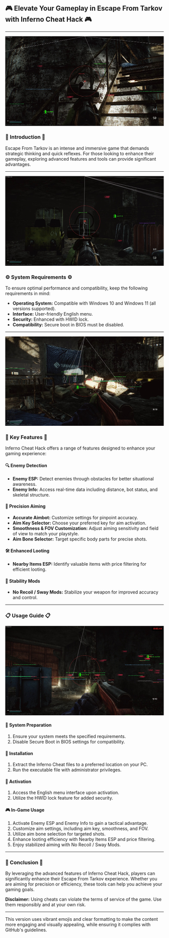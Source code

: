 ## 🎮 Elevate Your Gameplay in Escape From Tarkov with Inferno Cheat Hack 🎮

---
<p align="center">
  <img src="image/EFT-infermo-bosmudasky-11.jpg" alt="Game Enhancement">
</p>

### 🌟 Introduction 🌟
Escape From Tarkov is an intense and immersive game that demands strategic thinking and quick reflexes. For those looking to enhance their gameplay, exploring advanced features and tools can provide significant advantages.

---
<p align="center">
  <img src="image/EFT-infermo-bosmudasky-12.jpg" alt="System Requirements ">
</p>

### ⚙️ System Requirements ⚙️
To ensure optimal performance and compatibility, keep the following requirements in mind:

- **Operating System:** Compatible with Windows 10 and Windows 11 (all versions supported).
- **Interface:** User-friendly English menu.
- **Security:** Enhanced with HWID lock.
- **Compatibility:** Secure boot in BIOS must be disabled.

---
<p align="center">
  <img src="image/EFT-infermo-bosmudasky-13.jpg" alt="Key Features">
</p>

### 🚀 Key Features 🚀
Inferno Cheat Hack offers a range of features designed to enhance your gaming experience:

#### 🔍 Enemy Detection
- **Enemy ESP:** Detect enemies through obstacles for better situational awareness.
- **Enemy Info:** Access real-time data including distance, bot status, and skeletal structure.

#### 🎯 Precision Aiming
- **Accurate Aimbot:** Customize settings for pinpoint accuracy.
- **Aim Key Selector:** Choose your preferred key for aim activation.
- **Smoothness & FOV Customization:** Adjust aiming sensitivity and field of view to match your playstyle.
- **Aim Bone Selector:** Target specific body parts for precise shots.

#### 🛠️ Enhanced Looting
- **Nearby Items ESP:** Identify valuable items with price filtering for efficient looting.

#### 💪 Stability Mods
- **No Recoil / Sway Mods:** Stabilize your weapon for improved accuracy and control.

---

### 📋 Usage Guide 📋
<p align="center">
  <img src="image/EFT-infermo-bosmudasky-14.jpg" alt="Usage Guide">
</p>

#### 🔧 System Preparation
1. Ensure your system meets the specified requirements.
2. Disable Secure Boot in BIOS settings for compatibility.

#### 💾 Installation
1. Extract the Inferno Cheat files to a preferred location on your PC.
2. Run the executable file with administrator privileges.

#### 🔑 Activation
1. Access the English menu interface upon activation.
2. Utilize the HWID lock feature for added security.

#### 🎮 In-Game Usage
1. Activate Enemy ESP and Enemy Info to gain a tactical advantage.
2. Customize aim settings, including aim key, smoothness, and FOV.
3. Utilize aim bone selection for targeted shots.
4. Enhance looting efficiency with Nearby Items ESP and price filtering.
5. Enjoy stabilized aiming with No Recoil / Sway Mods.

---

### 📌 Conclusion 📌
By leveraging the advanced features of Inferno Cheat Hack, players can significantly enhance their Escape From Tarkov experience. Whether you are aiming for precision or efficiency, these tools can help you achieve your gaming goals.


**Disclaimer:** Using cheats can violate the terms of service of the game. Use them responsibly and at your own risk.

---

This version uses vibrant emojis and clear formatting to make the content more engaging and visually appealing, while ensuring it complies with GitHub's guidelines.